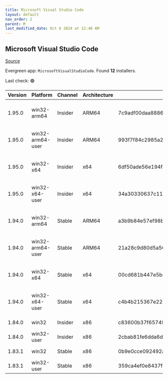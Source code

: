 ```yaml
---
title: Microsoft Visual Studio Code
layout: default
nav_order: 2
parent: M
last_modified_date: Oct 6 2024 at 12:40 AM
---
```


## Microsoft Visual Studio Code

[Source](https://code.visualstudio.com)

Evergreen app: `MicrosoftVisualStudioCode`. Found **12** installers.

Last check: 🟢

| Version | Platform         | Channel | Architecture | Sha256                                                           | URI                                                                                                                                                                                                                                                                                                            |
| ------- | ---------------- | ------- | ------------ | ---------------------------------------------------------------- | -------------------------------------------------------------------------------------------------------------------------------------------------------------------------------------------------------------------------------------------------------------------------------------------------------------- |
| 1.95.0  | win32-arm64      | Insider | ARM64        | 7c9adf00daa8886db270b2573ddf018373b1137a80c9f067a26ac76bb3f1f203 | [https://vscode.download.prss.microsoft.com/dbazure/download/insider/af6645a661a5402af586154207ee2ea3742f3bea/VSCodeSetup-arm64-1.95.0-insider.exe](https://vscode.download.prss.microsoft.com/dbazure/download/insider/af6645a661a5402af586154207ee2ea3742f3bea/VSCodeSetup-arm64-1.95.0-insider.exe)         |
| 1.95.0  | win32-arm64-user | Insider | ARM64        | 993f7f84c2985a263fb86c4ea2743bcc694e1e1c0a463808378cd5426f6aa0c4 | [https://vscode.download.prss.microsoft.com/dbazure/download/insider/af6645a661a5402af586154207ee2ea3742f3bea/VSCodeUserSetup-arm64-1.95.0-insider.exe](https://vscode.download.prss.microsoft.com/dbazure/download/insider/af6645a661a5402af586154207ee2ea3742f3bea/VSCodeUserSetup-arm64-1.95.0-insider.exe) |
| 1.95.0  | win32-x64        | Insider | x64          | 6df50ade56e194fb4faa6a30455c5566782c3ce4d1dca41a64b9b45258bfa5ed | [https://vscode.download.prss.microsoft.com/dbazure/download/insider/af6645a661a5402af586154207ee2ea3742f3bea/VSCodeSetup-x64-1.95.0-insider.exe](https://vscode.download.prss.microsoft.com/dbazure/download/insider/af6645a661a5402af586154207ee2ea3742f3bea/VSCodeSetup-x64-1.95.0-insider.exe)             |
| 1.95.0  | win32-x64-user   | Insider | x64          | 34a30330637c1136da8eedb14a0b483d6ac7efd189d8230bdfa956ce606957d8 | [https://vscode.download.prss.microsoft.com/dbazure/download/insider/af6645a661a5402af586154207ee2ea3742f3bea/VSCodeUserSetup-x64-1.95.0-insider.exe](https://vscode.download.prss.microsoft.com/dbazure/download/insider/af6645a661a5402af586154207ee2ea3742f3bea/VSCodeUserSetup-x64-1.95.0-insider.exe)     |
| 1.94.0  | win32-arm64      | Stable  | ARM64        | a3b9b84e57ef98bfba0823d60931724eca4af2659132be00ea7a3bc2fc9ea56d | [https://vscode.download.prss.microsoft.com/dbazure/download/stable/d78a74bcdfad14d5d3b1b782f87255d802b57511/VSCodeSetup-arm64-1.94.0.exe](https://vscode.download.prss.microsoft.com/dbazure/download/stable/d78a74bcdfad14d5d3b1b782f87255d802b57511/VSCodeSetup-arm64-1.94.0.exe)                           |
| 1.94.0  | win32-arm64-user | Stable  | ARM64        | 21a28c9d80d5a560b05cab6b83a9e4654ddcf66ef8a10b5dcae917ef62ce0f35 | [https://vscode.download.prss.microsoft.com/dbazure/download/stable/d78a74bcdfad14d5d3b1b782f87255d802b57511/VSCodeUserSetup-arm64-1.94.0.exe](https://vscode.download.prss.microsoft.com/dbazure/download/stable/d78a74bcdfad14d5d3b1b782f87255d802b57511/VSCodeUserSetup-arm64-1.94.0.exe)                   |
| 1.94.0  | win32-x64        | Stable  | x64          | 00cd681b447e5be494136d53a0e59ff69f1b1657eaa5651fe5b1f757d344beab | [https://vscode.download.prss.microsoft.com/dbazure/download/stable/d78a74bcdfad14d5d3b1b782f87255d802b57511/VSCodeSetup-x64-1.94.0.exe](https://vscode.download.prss.microsoft.com/dbazure/download/stable/d78a74bcdfad14d5d3b1b782f87255d802b57511/VSCodeSetup-x64-1.94.0.exe)                               |
| 1.94.0  | win32-x64-user   | Stable  | x64          | c4b4b215367e22bfa74fa50ebce9ec854046b8e69b56ba03391f44cedf704bbe | [https://vscode.download.prss.microsoft.com/dbazure/download/stable/d78a74bcdfad14d5d3b1b782f87255d802b57511/VSCodeUserSetup-x64-1.94.0.exe](https://vscode.download.prss.microsoft.com/dbazure/download/stable/d78a74bcdfad14d5d3b1b782f87255d802b57511/VSCodeUserSetup-x64-1.94.0.exe)                       |
| 1.84.0  | win32            | Insider | x86          | c83600b37f65749ea9e16496847bbfd967dece2472cee7d8011ae719e2633c18 | [https://az764295.vo.msecnd.net/insider/0c36b92c82064882a228487040187cfc13669c0f/VSCodeSetup-ia32-1.84.0-insider.exe](https://az764295.vo.msecnd.net/insider/0c36b92c82064882a228487040187cfc13669c0f/VSCodeSetup-ia32-1.84.0-insider.exe)                                                                     |
| 1.84.0  | win32-user       | Insider | x86          | 2cbab81fe6dda6dfb07751707107db95ba7afa0a6ada65a1df78a04eef0aadf5 | [https://az764295.vo.msecnd.net/insider/0c36b92c82064882a228487040187cfc13669c0f/VSCodeUserSetup-ia32-1.84.0-insider.exe](https://az764295.vo.msecnd.net/insider/0c36b92c82064882a228487040187cfc13669c0f/VSCodeUserSetup-ia32-1.84.0-insider.exe)                                                             |
| 1.83.1  | win32            | Stable  | x86          | 0b9e0cce092492a88cdaf12048e3630290944b051f3194c5ca3d6b7012f05e7f | [https://az764295.vo.msecnd.net/stable/a6606b6ca720bca780c2d3c9d4cc3966ff2eca12/VSCodeSetup-ia32-1.83.1.exe](https://az764295.vo.msecnd.net/stable/a6606b6ca720bca780c2d3c9d4cc3966ff2eca12/VSCodeSetup-ia32-1.83.1.exe)                                                                                       |
| 1.83.1  | win32-user       | Stable  | x86          | 359ca4ef0e8437f7e5183a97a9d79834463a3df88bb10c82c48cc2bd53b8a7e5 | [https://az764295.vo.msecnd.net/stable/a6606b6ca720bca780c2d3c9d4cc3966ff2eca12/VSCodeUserSetup-ia32-1.83.1.exe](https://az764295.vo.msecnd.net/stable/a6606b6ca720bca780c2d3c9d4cc3966ff2eca12/VSCodeUserSetup-ia32-1.83.1.exe)                                                                               |
